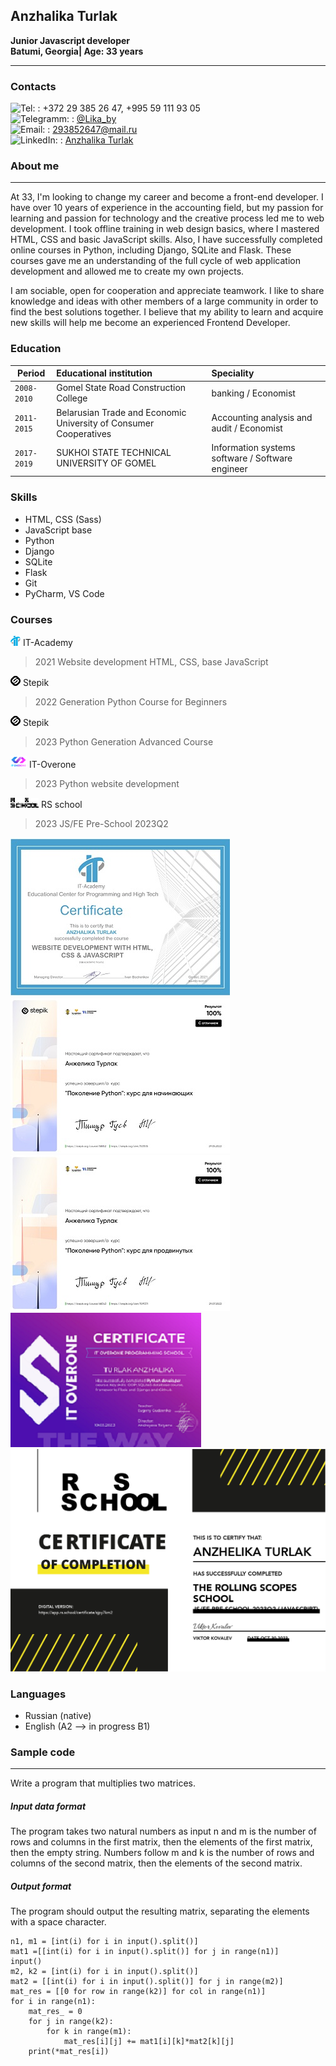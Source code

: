 ## Anzhalika Turlak 
**Junior Javascript developer**<br>
**Batumi, Georgia| Age: 33 years** 

---

### Contacts  
![](images/phone.png "Tel:") : +372 29 385 26 47, +995 59 111 93 05  
![](images/telegramm.png "Telegramm:") : [@Lika_by](https://t.me/Lika_by)  
![](images/emailRed.png "Email:") : [293852647@mail.ru](293852647@mail.ru)  
![](images/linkedIn.png "LinkedIn:") : [Anzhalika Turlak](https://www.linkedin.com/in/anzhalika-turlak-b3307414a/)  


### About me
---
At 33, I'm looking to change my career and become a front-end developer. I have over 10 years of experience in the accounting field, but my passion for learning and passion for technology and the creative process led me to web development.
I took offline training in web design basics, where I mastered HTML, CSS and basic JavaScript skills. Also, I have successfully completed online courses in Python, including Django, SQLite and Flask. These courses gave me an understanding of the full cycle of web application development and allowed me to create my own projects.

I am sociable, open for cooperation and appreciate teamwork. I like to share knowledge and ideas with other members of a large community in order to find the best solutions together.
I believe that my ability to learn and acquire new skills will help me become an experienced Frontend Developer.


### Education

|    Period     | Educational institution | Speciality |  
| ------------- | :--- | :--- |  
| `2008-2010`   | Gomel State Road Construction College | banking / Economist |  
| `2011-2015`   | Belarusian Trade and Economic University of Consumer Cooperatives | Accounting analysis and audit / Economist |  
| `2017-2019`   | SUKHOI STATE TECHNICAL UNIVERSITY OF GOMEL | Information systems software / Software engineer |  

### Skills
   * HTML, CSS (Sass)  
   * JavaScript base
   * Python
   * Django
   * SQLite
   * Flask
   * Git
   * PyCharm, VS Code


### Courses
![IT-Academy](Markdown_img/icons/it_academy.png "IT-Academy") IT-Academy
> 2021 Website development HTML, CSS, base JavaScript

![Stepik](Markdown_img/icons/stepik.png "Stepik") Stepik
> 2022 Generation Python Course for Beginners

![Stepik](Markdown_img/icons/stepik.png "Stepik") Stepik
> 2023 Python Generation Advanced Course

![IT-Overone](Markdown_img/icons/over_one.png "IT-Overone") IT-Overone
> 2023 Python website development<br>

![RS school](Markdown_img/icons/rs_school.png "RS school") RS school
> 2023 JS/FE Pre-School 2023Q2<br>

![Stepik](Markdown_img/icons/academy.jpg "Stepik") ![Stepik](Markdown_img/certificates/stepik-certificate1.jpg "Stepik")  ![Stepik](Markdown_img/certificates/stepik-certificate2.jpg "Stepik") ![Stepik](Markdown_img/certificates/Turlak%20Anzhalika.png "Stepik") ![RS school](Markdown_img/certificates/certificateRS.jpg "RS school") 


### Languages   
   * Russian (native)
   * English (A2 --> in progress B1)


### Sample code
---

Write a program that multiplies two matrices.

##### Input data format
The program takes two natural numbers as input n and m is the number of rows and columns in the first matrix, then the elements of the first matrix, then the empty string. Numbers follow m and k is the number of rows and columns of the second matrix, then the elements of the second matrix.

##### Output format
The program should output the resulting matrix, separating the elements with a space character.

```
n1, m1 = [int(i) for i in input().split()]
mat1 =[[int(i) for i in input().split()] for j in range(n1)]
input()
m2, k2 = [int(i) for i in input().split()]
mat2 = [[int(i) for i in input().split()] for j in range(m2)]
mat_res = [[0 for row in range(k2)] for col in range(n1)]
for i in range(n1):
    mat_res_ = 0
    for j in range(k2):
        for k in range(m1):
            mat_res[i][j] += mat1[i][k]*mat2[k][j] 
    print(*mat_res[i])  
```